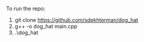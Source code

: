 To run the repo:
1. git clone https://github.com/sdekhterman/dog_hat
2. g++ -o dog_hat main.cpp
3. .\dog_hat
